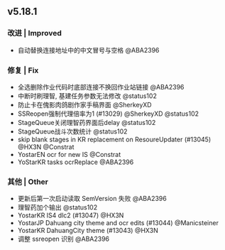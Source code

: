 ## v5.18.1

### 改进 | Improved

* 自动替换连接地址中的中文冒号与空格 @ABA2396

### 修复 | Fix

* 全选删除作业代码时底部连接不换回作业站链接 @ABA2396
* 中断时刷理智, 基建任务参数无法修改 @status102
* 防止卡在傀影肉鸽剧作家手稿界面 @SherkeyXD
* SSReopen强制代理倍率为1 (#13029) @SherkeyXD @status102
* StageQueue关闭理智药界面后delay @status102
* StageQueue战斗次数统计 @status102
* skip blank stages in KR replacement on ResoureUpdater (#13045) @HX3N @Constrat
* YostarEN ocr for new IS @Constrat
* YoStarKR tasks ocrReplace @ABA2396

### 其他 | Other

* 更新后第一次启动读取 SemVersion 失败 @ABA2396
* 理智药加个输出 @status102
* YostarKR IS4 dlc2 (#13047) @HX3N
* YostarJP Dahuang city theme and ocr edits (#13044) @Manicsteiner
* YostarKR DahuangCity theme (#13043) @HX3N
* 调整 ssreopen 识别 @ABA2396
